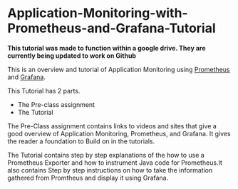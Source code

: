 # Application-Monitoring-with-Prometheus-and-Grafana-Tutorial

**This tutorial was made to function within a google drive. They are currently being updated to work on Github**

This is an overview and tutorial of Application Monitoring using [Prometheus](https://prometheus.io/) and [Grafana](https://grafana.com/).


This Tutorial has 2 parts. 
- The Pre-class assignment
- The Tutorial 


The Pre-Class assignment contains links to videos and sites that give a good overview of Application Monitoring, Prometheus, and Grafana. It gives the reader a foundation to 
Build on in the tutorials. 


The Tutorial contains step by step explanations of the how to use a Prometheus Exporter and how to instrument Java code for Prometheus.It also contains Step by step instructions
on how to take the information gathered from Promtheus and display it using Grafana. 

